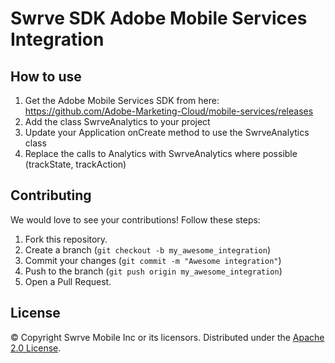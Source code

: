 Swrve SDK Adobe Mobile Services Integration
===========================================

How to use
----------
1. Get the Adobe Mobile Services SDK from here: https://github.com/Adobe-Marketing-Cloud/mobile-services/releases
2. Add the class SwrveAnalytics to your project
3. Update your Application onCreate method to use the SwrveAnalytics class
4. Replace the calls to Analytics with SwrveAnalytics where possible (trackState, trackAction)

Contributing
------------
We would love to see your contributions! Follow these steps:

1. Fork this repository.
2. Create a branch (`git checkout -b my_awesome_integration`)
3. Commit your changes (`git commit -m "Awesome integration"`)
4. Push to the branch (`git push origin my_awesome_integration`)
5. Open a Pull Request.

License
-------
© Copyright Swrve Mobile Inc or its licensors. Distributed under the [Apache 2.0 License](LICENSE).